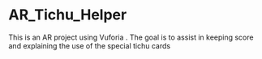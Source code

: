 # AR_Tichu_Helper
This is an AR project using Vuforia . The goal is to assist in keeping score and explaining the use of the special tichu cards
